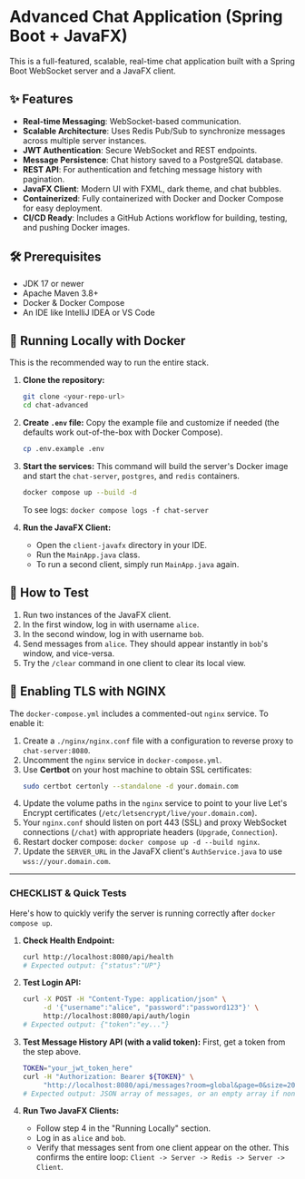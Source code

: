 # Advanced Chat Application (Spring Boot + JavaFX)

This is a full-featured, scalable, real-time chat application built with a Spring Boot WebSocket server and a JavaFX client.

## ✨ Features

- **Real-time Messaging**: WebSocket-based communication.
- **Scalable Architecture**: Uses Redis Pub/Sub to synchronize messages across multiple server instances.
- **JWT Authentication**: Secure WebSocket and REST endpoints.
- **Message Persistence**: Chat history saved to a PostgreSQL database.
- **REST API**: For authentication and fetching message history with pagination.
- **JavaFX Client**: Modern UI with FXML, dark theme, and chat bubbles.
- **Containerized**: Fully containerized with Docker and Docker Compose for easy deployment.
- **CI/CD Ready**: Includes a GitHub Actions workflow for building, testing, and pushing Docker images.

## 🛠️ Prerequisites

- JDK 17 or newer
- Apache Maven 3.8+
- Docker & Docker Compose
- An IDE like IntelliJ IDEA or VS Code

## 🚀 Running Locally with Docker

This is the recommended way to run the entire stack.

1.  **Clone the repository:**
    ```bash
    git clone <your-repo-url>
    cd chat-advanced
    ```

2.  **Create `.env` file:**
    Copy the example file and customize if needed (the defaults work out-of-the-box with Docker Compose).
    ```bash
    cp .env.example .env
    ```

3.  **Start the services:**
    This command will build the server's Docker image and start the `chat-server`, `postgres`, and `redis` containers.
    ```bash
    docker compose up --build -d
    ```
    To see logs: `docker compose logs -f chat-server`

4.  **Run the JavaFX Client:**
    - Open the `client-javafx` directory in your IDE.
    - Run the `MainApp.java` class.
    - To run a second client, simply run `MainApp.java` again.

## 🧪 How to Test

1.  Run two instances of the JavaFX client.
2.  In the first window, log in with username `alice`.
3.  In the second window, log in with username `bob`.
4.  Send messages from `alice`. They should appear instantly in `bob`'s window, and vice-versa.
5.  Try the `/clear` command in one client to clear its local view.

## 🔐 Enabling TLS with NGINX

The `docker-compose.yml` includes a commented-out `nginx` service. To enable it:

1.  Create a `./nginx/nginx.conf` file with a configuration to reverse proxy to `chat-server:8080`.
2.  Uncomment the `nginx` service in `docker-compose.yml`.
3.  Use **Certbot** on your host machine to obtain SSL certificates:
    ```bash
    sudo certbot certonly --standalone -d your.domain.com
    ```
4.  Update the volume paths in the `nginx` service to point to your live Let's Encrypt certificates (`/etc/letsencrypt/live/your.domain.com`).
5.  Your `nginx.conf` should listen on port 443 (SSL) and proxy WebSocket connections (`/chat`) with appropriate headers (`Upgrade`, `Connection`).
6.  Restart docker compose: `docker compose up -d --build nginx`.
7.  Update the `SERVER_URL` in the JavaFX client's `AuthService.java` to use `wss://your.domain.com`.

---

### CHECKLIST & Quick Tests

Here's how to quickly verify the server is running correctly after `docker compose up`.

1.  **Check Health Endpoint:**
    ```bash
    curl http://localhost:8080/api/health
    # Expected output: {"status":"UP"}
    ```

2.  **Test Login API:**
    ```bash
    curl -X POST -H "Content-Type: application/json" \
         -d '{"username":"alice", "password":"password123"}' \
         http://localhost:8080/api/auth/login
    # Expected output: {"token":"ey..."}
    ```

3.  **Test Message History API (with a valid token):**
    First, get a token from the step above.
    ```bash
    TOKEN="your_jwt_token_here"
    curl -H "Authorization: Bearer ${TOKEN}" \
         "http://localhost:8080/api/messages?room=global&page=0&size=20"
    # Expected output: JSON array of messages, or an empty array if none.
    ```

4.  **Run Two JavaFX Clients:**
    - Follow step 4 in the "Running Locally" section.
    - Log in as `alice` and `bob`.
    - Verify that messages sent from one client appear on the other. This confirms the entire loop: `Client -> Server -> Redis -> Server -> Client`.